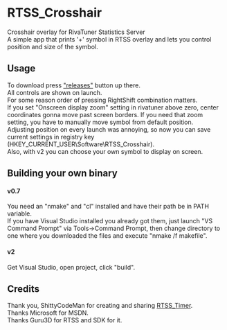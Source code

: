 # RTSS_Crosshair
Crosshair overlay for RivaTuner Statistics Server <br/>
A simple app that prints '+' symbol in RTSS overlay and lets you control position and size of the symbol. <br/>
## Usage
To download press ["releases"](https://github.com/RecursiveLife/RTSS_Crosshair/releases) button up there. <br/>
All controls are shown on launch. <br/>
For some reason order of pressing RightShift combination matters. <br/>
If you set "Onscreen display zoom" setting in rivatuner above zero, center coordinates gonna move past screen borders. If you need that zoom setting, you have to manually move symbol from default position. <br/>
Adjusting position on every launch was annoying, so now you can save current settings in registry key (HKEY_CURRENT_USER\Software\RTSS_Crosshair). <br/>
Also, with v2 you can choose your own symbol to display on screen. <br/>
## Building your own binary
#### v0.7
You need an "nmake" and "cl" installed and have their path be in PATH variable. <br/>
If you have Visual Studio installed you already got them, just launch "VS Command Prompt" via Tools->Command Prompt, then change directory to one where you downloaded the files and execute "nmake /f makefile". <br/>
#### v2
Get Visual Studio, open project, click "build".  <br/>
## Credits
Thank you, ShittyCodeMan for creating and sharing [RTSS_Timer](https://github.com/ShittyCodeMan/RTSS_Timer). <br/>
Thanks Microsoft for MSDN. <br/>
Thanks Guru3D for RTSS and SDK for it. <br/>
